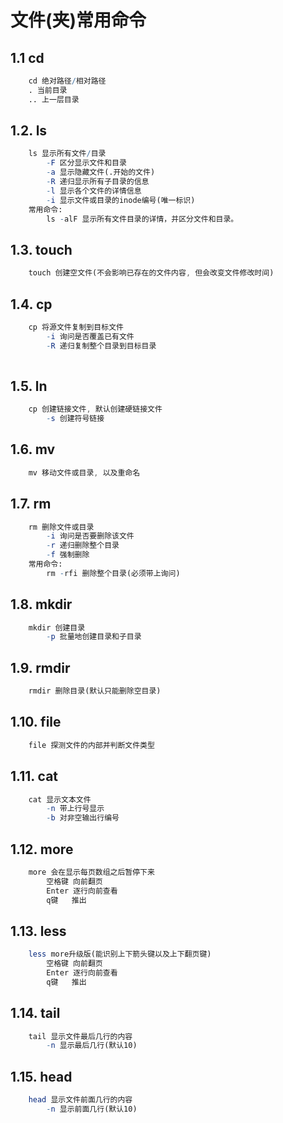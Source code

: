 # 文件(夹)常用命令

## 1.1 cd

```mathematica
    cd 绝对路径/相对路径
    . 当前目录
    .. 上一层目录
```

## 1.2. ls

```mathematica
    ls 显示所有文件/目录
        -F 区分显示文件和目录
        -a 显示隐藏文件(.开始的文件)
        -R 递归显示所有子目录的信息
        -l 显示各个文件的详情信息
        -i 显示文件或目录的inode编号(唯一标识)
    常用命令:
        ls -alF 显示所有文件目录的详情，并区分文件和目录。
```

## 1.3. touch

```mathematica
    touch 创建空文件(不会影响已存在的文件内容, 但会改变文件修改时间)

```

## 1.4. cp

```mathematica
    cp 将源文件复制到目标文件
        -i 询问是否覆盖已有文件
        -R 递归复制整个目录到目标目录
        
```

## 1.5. ln

```mathematica
    cp 创建链接文件, 默认创建硬链接文件
        -s 创建符号链接

```

## 1.6. mv

```mathematica
    mv 移动文件或目录, 以及重命名 
```

## 1.7. rm

```mathematica
    rm 删除文件或目录
        -i 询问是否要删除该文件
        -r 递归删除整个目录
        -f 强制删除
    常用命令:
        rm -rfi 删除整个目录(必须带上询问)

```

## 1.8. mkdir

```mathematica
    mkdir 创建目录
        -p 批量地创建目录和子目录
```

## 1.9. rmdir

```mathematica
    rmdir 删除目录(默认只能删除空目录)
```

## 1.10. file

```mathematica
    file 探测文件的内部并判断文件类型
```

## 1.11. cat

```mathematica
    cat 显示文本文件
        -n 带上行号显示
        -b 对非空输出行编号
```

## 1.12. more

```mathematica
    more 会在显示每页数组之后暂停下来
        空格键 向前翻页
        Enter 逐行向前查看
        q键   推出
```

## 1.13. less

```mathematica
    less more升级版(能识别上下箭头键以及上下翻页键)
        空格键 向前翻页
        Enter 逐行向前查看
        q键   推出
```

## 1.14. tail

```mathematica
    tail 显示文件最后几行的内容
        -n 显示最后几行(默认10)
```

## 1.15. head

```mathematica
    head 显示文件前面几行的内容
        -n 显示前面几行(默认10)
```
